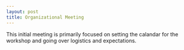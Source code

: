 ```yaml
---
layout: post
title: Organizational Meeting
---
```


This initial meeting is primarily focused on setting the calandar for the workshop and going over logistics and expectations.
